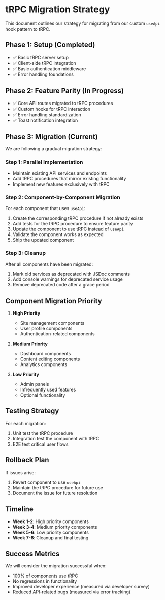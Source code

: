 
# tRPC Migration Strategy

This document outlines our strategy for migrating from our custom `useApi` hook pattern to tRPC.

## Phase 1: Setup (Completed)

- ✅ Basic tRPC server setup
- ✅ Client-side tRPC integration
- ✅ Basic authentication middleware
- ✅ Error handling foundations

## Phase 2: Feature Parity (In Progress)

- ✅ Core API routes migrated to tRPC procedures
- ✅ Custom hooks for tRPC interaction
- ✅ Error handling standardization
- ✅ Toast notification integration

## Phase 3: Migration (Current)

We are following a gradual migration strategy:

### Step 1: Parallel Implementation

- Maintain existing API services and endpoints
- Add tRPC procedures that mirror existing functionality
- Implement new features exclusively with tRPC

### Step 2: Component-by-Component Migration

For each component that uses `useApi`:

1. Create the corresponding tRPC procedure if not already exists
2. Add tests for the tRPC procedure to ensure feature parity
3. Update the component to use tRPC instead of `useApi`
4. Validate the component works as expected
5. Ship the updated component

### Step 3: Cleanup

After all components have been migrated:

1. Mark old services as deprecated with JSDoc comments
2. Add console warnings for deprecated service usage
3. Remove deprecated code after a grace period

## Component Migration Priority

1. **High Priority**
   - Site management components
   - User profile components
   - Authentication-related components

2. **Medium Priority**
   - Dashboard components
   - Content editing components
   - Analytics components

3. **Low Priority**
   - Admin panels
   - Infrequently used features
   - Optional functionality

## Testing Strategy

For each migration:

1. Unit test the tRPC procedure
2. Integration test the component with tRPC
3. E2E test critical user flows

## Rollback Plan

If issues arise:

1. Revert component to use `useApi`
2. Maintain the tRPC procedure for future use
3. Document the issue for future resolution

## Timeline

- **Week 1-2**: High priority components
- **Week 3-4**: Medium priority components
- **Week 5-6**: Low priority components
- **Week 7-8**: Cleanup and final testing

## Success Metrics

We will consider the migration successful when:

- 100% of components use tRPC
- No regressions in functionality
- Improved developer experience (measured via developer survey)
- Reduced API-related bugs (measured via error tracking)
